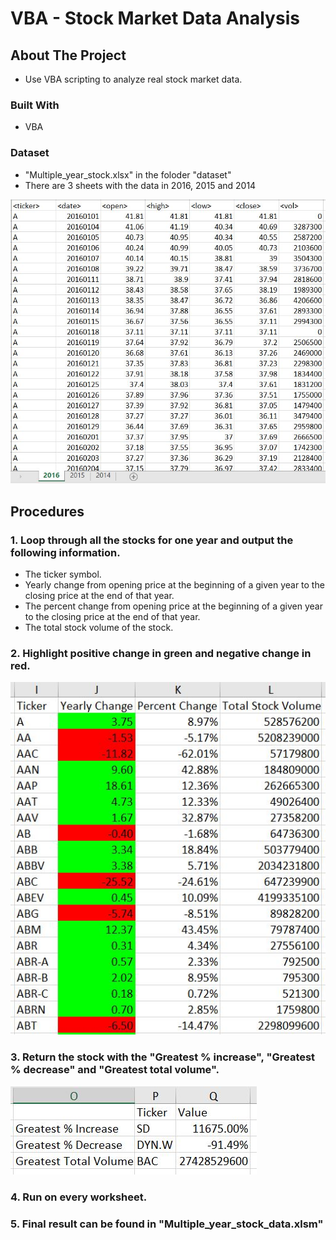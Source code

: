 # VBA - Stock Market Data Analysis

## About The Project

* Use VBA scripting to analyze real stock market data.

### Built With

* VBA 

### Dataset

* "Multiple_year_stock.xlsx" in the foloder "dataset"
* There are 3 sheets with the data in 2016, 2015 and 2014
<img src = "images/raw_data.JPG" >

## Procedures

### 1. Loop through all the stocks for one year and output the following information.

* The ticker symbol.
* Yearly change from opening price at the beginning of a given year to the closing price at the end of that year.
* The percent change from opening price at the beginning of a given year to the closing price at the end of that year.
* The total stock volume of the stock.

### 2. Highlight positive change in green and negative change in red.
<img src = "images/ticker.JPG" >

### 3. Return the stock with the "Greatest % increase", "Greatest % decrease" and "Greatest total volume".
<img src = "images/increase.JPG" >

### 4. Run on every worksheet.

### 5. Final result can be found in "Multiple_year_stock_data.xlsm"













